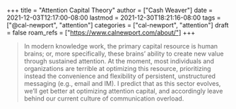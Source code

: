 +++
title = "Attention Capital Theory"
author = ["Cash Weaver"]
date = 2021-12-03T12:17:00-08:00
lastmod = 2021-12-30T18:21:16-08:00
tags = ["@cal-newport", "attention"]
categories = ["cal-newport", "attention"]
draft = false
roam_refs = ["https://www.calnewport.com/about/"]
+++

> In modern knowledge work, the primary capital resource is human brains; or, more specifically, these brains’ ability to create new value through sustained attention. At the moment, most individuals and organizations are terrible at optimizing this resource, prioritizing instead the convenience and flexibility of persistent, unstructured messaging (e.g.,  email and IM). I predict that as this sector evolves, we’ll get better at optimizing attention capital, and accordingly leave behind our current culture of communication overload.

